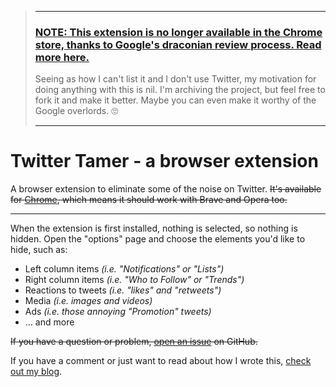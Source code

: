 > ---
> ### [NOTE: This extension is no longer available in the Chrome store, thanks to Google's draconian review process. Read more here.](https://grantwinney.com/lets-google-failure-to-communicate)
>
> Seeing as how I can't list it and I don't use Twitter, my motivation for doing anything with this is nil. I'm archiving the project, but feel free to fork it and make it better. Maybe you can even make it worthy of the Google overlords. 🙄
>
> ---

# Twitter Tamer - a browser extension

A browser extension to eliminate some of the noise on Twitter. ~~It's available for [Chrome](https://chrome.google.com/webstore/detail/twitter-distraction-remov/aflapchiclhldkgbbahbdionenmhkoed), which means it should work with Brave and Opera too.~~

---

When the extension is first installed, nothing is selected, so nothing is hidden. Open the "options" page and choose the elements you'd like to hide, such as:

- Left column items _(i.e. "Notifications" or "Lists")_
- Right column items _(i.e. "Who to Follow" or "Trends")_
- Reactions to tweets _(i.e. "likes" and "retweets")_
- Media _(i.e. images and videos)_
- Ads _(i.e. those annoying "Promotion" tweets)_
- ... and more

~~If you have a question or problem, [open an issue](https://github.com/grantwinney/twitter-tamer/issues) on GitHub.~~

If you have a comment or just want to read about how I wrote this, [check out my blog](https://grantwinney.com/twitter-tamer/).
